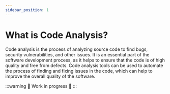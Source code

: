 ```yaml
---
sidebar_position: 1
---
```


# What is Code Analysis?

Code analysis is the process of analyzing source code to find bugs, security vulnerabilities, and other issues. It is an essential part of the software development process, as it helps to ensure that the code is of high quality and free from defects. Code analysis tools can be used to automate the process of finding and fixing issues in the code, which can help to improve the overall quality of the software.

:::warning
🚧 Work in progress 🚧
:::
